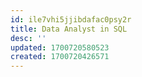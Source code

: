 ```yaml
---
id: ile7vhi5jjibdafac0psy2r
title: Data Analyst in SQL
desc: ''
updated: 1700720580523
created: 1700720426571
---
```


